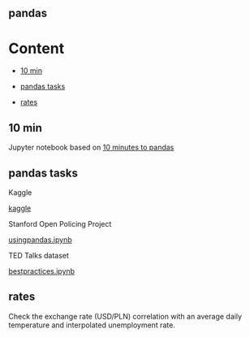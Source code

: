 ## pandas

# Content

- [10 min](#10-min)

- [pandas tasks](#pandas-tasks)

- [rates](#rates)

## 10 min

Jupyter notebook based on [10 minutes to pandas](https://pandas.pydata.org/docs/user_guide/10min.html)

## pandas tasks

Kaggle

[kaggle](https://www.kaggle.com/learn/pandas)

Stanford Open Policing Project

[usingpandas.ipynb](https://github.com/justmarkham/pycon-2018-tutorial)

TED Talks dataset

[bestpractices.ipynb](https://github.com/justmarkham/pycon-2019-tutorial)

## rates

Check the exchange rate (USD/PLN) correlation with an average daily temperature and interpolated unemployment rate.
